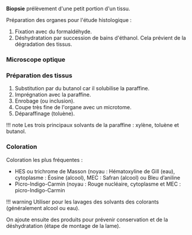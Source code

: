 __Biopsie__ prélèvement d'une petit portion d'un tissu.

Préparation des organes pour l'étude histologique :

1. Fixation avec du formaldéhyde.
2. Déshydratation par succession de bains d'éthanol. Cela prévient de la dégradation des tissus.

### Microscope optique

### Préparation des tissus

1. Substitution par du butanol car il solubilise la paraffine.
2. Imprégnation avec la paraffine.
3. Enrobage (ou inclusion).
4. Coupe très fine de l'organe avec un microtome.
5. Déparaffinage (toluène).

!!! note
    Les trois principaux solvants de la paraffine : xylène, toluène et butanol.

### Coloration

Coloration les plus fréquentes :

* HES ou trichrome de Masson (noyau : Hématoxyline de Gill (eau), cytoplasme : Éosine (alcool), MEC : Safran (alcool) ou Bleu d’aniline
* Picro-Indigo-Carmin (noyau : Rouge nucléaire, cytoplasme et MEC : picro-Indigo-Carmin

!!! warning
    Utiliser pour les lavages des solvants des colorants (généralement alcool ou eau).

On ajoute ensuite des produits pour prévenir conservation et de la déshydratation (étape de montage de la lame).